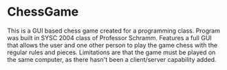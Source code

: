 # ChessGame
This is a GUI based chess game created for a programming class.
Program was built in SYSC 2004 class of Professor Schramm.
Features a full GUI that allows the user and one other person to play the game chess with the regular rules and pieces.
Limitations are that the game must be played on the same computer, as there hasn't been a client/server capability added.
